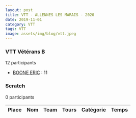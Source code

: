 ```yaml
---
layout: post
title: VTT - ALLENNES LES MARAIS - 2020
date: 2019-11-01
category: VTT
tags: VTT
image: assets/img/blog/vtt.jpeg
---
```


### VTT Vétérans B
12 participants
- [BOONE ERIC](https://teamspecializedlille.cc/coureurs/booneeric) : 11

### Scratch
0 participants

| Place | Nom | Team | Tours | Catégorie | Temps |
|---|---|---|---|---|---|

